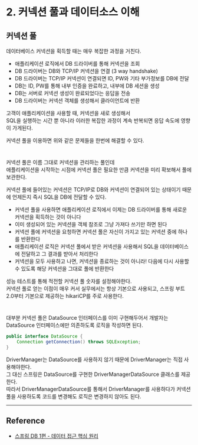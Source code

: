 # 2. 커넥션 풀과 데이터소스 이해

## 커넥션 풀

데이터베이스 커넥션을 획득할 때는 매우 복잡한 과정을 거친다.

- 애플리케이션 로직에서 DB 드라이버를 통해 커넥션을 조회
- DB 드라이버는 DB와 TCP/IP 커넥션을 연결 (3 way handshake)
- DB 드라이버는 TCP/IP 커넥션이 연결되면 ID, PW와 기타 부가정보를 DB에 전달
- DB는 ID, PW를 통해 내부 인증을 완료하고, 내부에 DB 세션을 생성
- DB는 서버로 커넥션 생성이 완료되었다는 응답을 전송
- DB 드라이버는 커넥션 객체를 생성해서 클라이언트에 반환

고객이 애플리케이션을 사용할 때, 커넥션을 새로 생성해서  
SQL을 실행하는 시간 뿐 아니라 이러한 복잡한 과정이 계속 반복되면 응답 속도에 영향이 가게된다.  
  
커넥션 풀을 이용하면 위와 같은 문제들을 한번에 해결할 수 있다.

#

커넥션 풀은 이름 그대로 커넥션을 관리하는 풀인데  
애플리케이션을 시작하는 시점에 커넥션 풀은 필요한 만큼 커넥션을 미리 확보해서 풀에 보관한다.  
  
커넥션 풀에 들어있는 커넥션은 TCP/IP로 DB와 커넥션이 연결되어 있는 상태이기 때문에 언제든지 즉시 SQL을 DB에 전달할 수 있다.  
  
- 커넥션 풀을 사용하면 애플리케이션 로직에서 이제는 DB 드라이버를 통해 새로운 커넥션을 획득하는 것이 아니다
- 이미 생성되어 있는 커넥션을 객체 참조로 그냥 가져다 쓰기만 하면 된다
- 커넥션 풀에 커넥션을 요청하면 커넥션 풀은 자신이 가지고 있는 커넥션 중에 하나를 반환한다
- 애플리케이션 로직은 커넥션 풀에서 받은 커넥션을 사용해서 SQL을 데이터베이스에 전달하고 그 결과를 받아서 처리한다
- 커넥션을 모두 사용하고 나면, 커넥션을 종료하는 것이 아니라! 다음에 다시 사용할 수 있도록 해당 커넥션을 그대로 풀에 반환한다  
  
성능 테스트를 통해 적전할 커넥션 풀 숫자를 설정해야한다.  
커넥션 풀로 얻는 이점이 매우 커서 실무에서는 항상 기본으로 사용되고, 스프링 부트 2.0부터 기본으로 제공하는 hikariCP를 주로 사용한다.

#

대부분 커넥션 풀은 DataSource 인터페이스를 이미 구현해두어서 개발자는 DataSource 인터페이스에만 의존하도록 로직을 작성하면 된다.

```java
public interface DataSource {
    Connection getConnection() throws SQLException;
}
```

DriverManager는 DataSource를 사용하지 않기 때문에 DriverManager는 직접 사용해야한다.  
그 대신 스프링은 DataSource를 구현한 DriverManagerDataSource 클래스를 제공한다.  
따라서 DriverManagerDataSource를 통해서 DriverManager를 사용하다가 커넥션 풀을 사용하도록 코드를 변경해도 로직은 변경하지 않아도 된다.

---

## Reference
- [스프링 DB 1편 - 데이터 접근 핵심 원리](https://www.inflearn.com/course/%EC%8A%A4%ED%94%84%EB%A7%81-db-1/dashboard)
